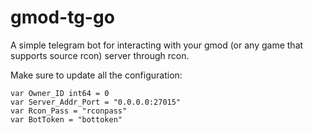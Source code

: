 # gmod-tg-go
A simple telegram bot for interacting with your gmod (or any game that supports source rcon) server through rcon.

Make sure to update all the configuration:
```
var Owner_ID int64 = 0
var Server_Addr_Port = "0.0.0.0:27015"
var Rcon_Pass = "rconpass"
var BotToken = "bottoken"
```
